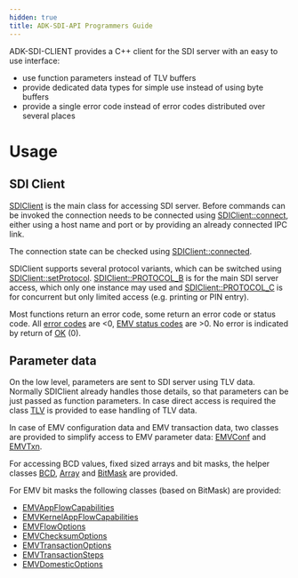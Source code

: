 ```yaml
---
hidden: true
title: ADK-SDI-API Programmers Guide
---
```


ADK-SDI-CLIENT provides a C++ client for the SDI server with an easy to use interface:

- use function parameters instead of TLV buffers
- provide dedicated data types for simple use instead of using byte buffers
- provide a single error code instead of error codes distributed over several places

# Usage <a href="#sdiapi_usage" id="sdiapi_usage"></a>

## SDI Client <a href="#sdiapi_client" id="sdiapi_client"></a>

<a href="classvfisdi_1_1_s_d_i_client.md">SDIClient</a> is the main class for accessing SDI server. Before commands can be invoked the connection needs to be connected using <a href="group__sdisetup.md#gaadabac17c905f50d1379d3ba5fbdd0e6">SDIClient::connect</a>, either using a host name and port or by providing an already connected IPC link.

The connection state can be checked using <a href="group__sdisetup.md#gaa0fd96bc25e3d509fb54028c2e4b91f6">SDIClient::connected</a>.

SDIClient supports several protocol variants, which can be switched using <a href="group__sdisetup.md#gab5e31e9de33ab7fcc6694fed46316476">SDIClient::setProtocol</a>. <a href="classvfisdi_1_1_s_d_i_client.md#a2b99fb4e4914a533566284f2ed3b0186a1047589f56e6de0f5cd3dada0723fdab">SDIClient::PROTOCOL_B</a> is for the main SDI server access, which only one instance may used and <a href="classvfisdi_1_1_s_d_i_client.md#a2b99fb4e4914a533566284f2ed3b0186a6aa928c13ed99c74ac4969146cf1a92f">SDIClient::PROTOCOL_C</a> is for concurrent but only limited access (e.g. printing or PIN entry).

Most functions return an error code, some return an error code or status code. All <a href="namespacevfisdi.md#a28287671eaf7406afd604bd055ba4066">error codes</a> are \<0, <a href="namespacevfisdi.md#a904e5abfa09e53cda6dd4c6ba5fa5b02">EMV status codes</a> are \>0. No error is indicated by return of <a href="namespacevfisdi.md#a28287671eaf7406afd604bd055ba4066a2bc49ec37d6a5715dd23e85f1ff5bb59">OK</a> (0).

## Parameter data <a href="#sdiapi_tlv" id="sdiapi_tlv"></a>

On the low level, parameters are sent to SDI server using TLV data. Normally SDIClient already handles those details, so that parameters can be just passed as function parameters. In case direct access is required the class <a href="classvfisdi_1_1_t_l_v.md">TLV</a> is provided to ease handling of TLV data.

In case of EMV configuration data and EMV transaction data, two classes are provided to simplify access to EMV parameter data: <a href="structvfisdi_1_1_e_m_v_conf.md">EMVConf</a> and <a href="structvfisdi_1_1_e_m_v_txn.md">EMVTxn</a>.

For accessing BCD values, fixed sized arrays and bit masks, the helper classes <a href="classvfisdi_1_1_b_c_d.md">BCD</a>, <a href="structvfisdi_1_1_array.md">Array</a> and <a href="structvfisdi_1_1_bit_mask.md">BitMask</a> are provided.

For EMV bit masks the following classes (based on BitMask) are provided:

- <a href="namespacevfisdi.md#a44617adc8f4a66d0aed5cc243140d735">EMVAppFlowCapabilities</a>
- <a href="namespacevfisdi.md#afbf44378c420013894c6d1ec2396557a">EMVKernelAppFlowCapabilities</a>
- <a href="namespacevfisdi.md#a7aa35087a65d5c2673093eaeecd7a30f">EMVFlowOptions</a>
- <a href="namespacevfisdi.md#af00bb692a2a174186fe3cb16326581bd">EMVChecksumOptions</a>
- <a href="namespacevfisdi.md#aa3b8e383f2f4b4a88300bbeb10f423bb">EMVTransactionOptions</a>
- <a href="namespacevfisdi.md#ab48783102ea080d5f86d54616950c195">EMVTransactionSteps</a>
- <a href="namespacevfisdi.md#a7fcca20a9f7822f498e8019bb6418bd9">EMVDomesticOptions</a>
